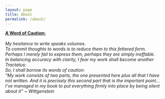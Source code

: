 ```yaml
---
layout: page
title: About
permalink: /about/
---
```


<b><u>A Word of Caution:</u></b>
<br /> <br />
<i> My hesitance to write speaks volumes.<br />
To commit thoughts to words is to reduce them to this fettered form.<br />
Perhaps I merely fail to express them, perhaps they are simply ineffable.<br />
In balancing accuracy with clarity, I fear my work shall become another Tractatus:<br />
So, I shall borrow its words of caution:<br />
“My work consists of two parts, the one presented here plus all that I have not written. And it is precisely this second part that is the important point… I’ve managed in my book to put everything firmly into place by being silent about it” ~ Wittgenstein</i>
